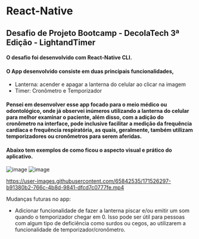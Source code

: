 # React-Native
 
## Desafio de Projeto Bootcamp - DecolaTech 3ª Edição - LightandTimer

#### O desafio foi desenvolvido com React-Native CLI.

#### O App desenvolvido consiste em duas principais funcionalidades, 
 - Lanterna: acender e apagar a lanterna do celular ao clicar na imagem
 - Timer: Cronômetro e Temporizador

#### Pensei em desenvolver esse app focado para o meio médico ou odontológico, onde já observei inúmeros utilizando a lanterna do celular para melhor examinar o paciente, além disso, com a adição do cronômetro na interface, pode inclusive facilitar a medição da frequência cardíaca e frequência respiratória, as quais, geralmente, também utilizam temporizadores ou cronômetros para serem aferidas.

#### Abaixo tem exemplos de como ficou o aspecto visual e prático do aplicativo.

![image](https://user-images.githubusercontent.com/65842535/170579008-ca7da8c4-f47c-4585-b767-dbef4d7463b5.png)
![image](https://user-images.githubusercontent.com/65842535/170579049-f47f43da-d365-4bd3-be07-64e861550acc.png)


https://user-images.githubusercontent.com/65842535/171526297-b91380b2-766c-4b8d-9841-dfcd7c0777fe.mp4


Mudanças futuras no app:
 - Adicionar funcionalidade de fazer a lanterna piscar e/ou emitir um som quando o temporizador chegar em 0. Isso pode ser útil para pessoas com algum tipo de deficiência como surdos ou cegos, ao utilizarem a funcionalidade de temporizador/cronômetro.
